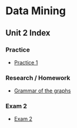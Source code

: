 # Data Mining

## Unit 2 Index

### Practice

- [Practice 1](https://github.com/SalmaFabel/Mineria_de_Datos/tree/Unit_2/Practices#practice-1)

### Research / Homework

- [Grammar of the graphs](https://github.com/SalmaFabel/Mineria_de_Datos/blob/Unit_2/Research%20-%20Homework/Grammar%20of%20the%20graphs.md#grammar-of-the-graphs)

### Exam 2

- [Exam 2](https://github.com/SalmaFabel/Mineria_de_Datos/tree/Unit_2/Evaluation)
